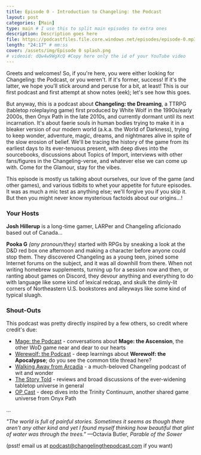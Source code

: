 ```yaml
---
title: Episode 0 - Introduction to Changeling: the Podcast
layout: post
categories: [Main]
type: main # I use this to split main episodes to extra ones
description: Description goes here
file: https://podcastfiles.file.core.windows.net/episodes/episode-0.mp3 #Link to your .mp3 file
length: "24:17" # mm:ss
cover: /assets/img/Episode 0 splash.png
# videoid: dQw4w9WgXcQ #Copy here only the id of your YouTube video
---
```


Greets and welcomes! So, if you're here, you were either looking for Changeling: the Podcast, or you weren't. If it's former, success! If it's the latter, we hope you'll stick around and peruse for a bit, at least! This is our first podcast and first attempt at show notes (eek); let's see how this goes. 

But anyway, this is a podcast about **Changeling: the Dreaming**, a TTRPG (tabletop roleplaying game) first produced by White Wolf in the 1990s/early 2000s, then Onyx Path in the late 2010s, and currently dormant until its next incarnation. It's about faerie souls in human bodies trying to make it in a bleaker version of our modern world (a.k.a. the World of Darkness), trying to keep wonder, adventure, magic, dreams, and nightmares alive in spite of the slow erosion of belief. We'll be tracing the history of the game from its earliest days to its ever-tenuous present, with deep dives into the sourcebooks, discussions about Topics of Import, interviews with other fans/figures in the Changeling-verse, and whatever else we can come up with. Come for the Glamour, stay for the vibes.

This episode is mostly us talking about ourselves, our love of the game (and other games), and various tidbits to whet your appetite for future episodes. It was as much a mic test as anything else; we'll forgive you if you skip it. But then you might never know mysterious factoids about our origins...!

### Your Hosts

**Josh Hillerup** is a long-time gamer, LARPer and Changeling aficionado based out of Canada...

**Pooka G** *(any pronoun/they)* started with RPGs by sneaking a look at the D&D red box one afternoon and making a character before anyone could stop them. They discovered Changeling as a young teen, joined some Internet forums on the subject, and it was all downhill from there. When not writing homebrew supplements, turning up for a session now and then, or ranting about games on Discord, they devour anything and everything to do with language like some kind of lexical redcap, and skulk the dimly-lit corners of Northeastern U.S. bookstores and alleyways like some kind of typical sluagh.

### Shout-Outs

This podcast was pretty directly inspired by a few others, so credit where credit's due:
- [Mage: the Podcast](https://magethepodcast.com/) - conversations about **Mage: the Ascension**, the other WoD game near and dear to our hearts
- [Werewolf: the Podcast](https://keepontheheathlands.podbean.com/) - deep learnings about **Werewolf: the Apocalypse**; do you see the common title thread here?
- [Walking Away from Arcadia](https://walkingawayfromarcadia.podbean.com/) - a much-beloved Changeling podcast of wit and wonder
- [The Story Told](https://thestorytold.libsyn.com/) - reviews and broad discussions of the ever-widening tabletop universe in general
- [OP Cast](https://anchor.fm/opcast/) - deep dives into the Trinity Continuum, another shared game universe from Onyx Path

...

*"The world is full of painful stories. Sometimes it seems as though there aren't any other kind and yet I found myself thinking how beautiful that glint of water was through the trees."*
—Octavia Butler, *Parable of the Sower*

(psst! email us at podcast@changelingthepodcast.com if you want)
